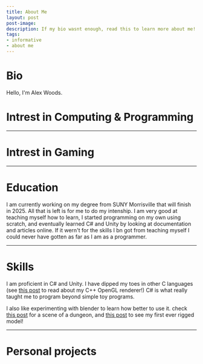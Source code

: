 ```yaml
---
title: About Me
layout: post
post-image: 
description: If my bio wasnt enough, read this to learn more about me!
tags:
- informative
- about me
---
```


# Bio
Hello, I'm Alex Woods.

# Intrest in Computing & Programming

---

# Intrest in Gaming

---

# Education

I am currently working on my degree from SUNY Morrisville that will finish in 2025. All that is left is for me to do my intenship. I am very good at teaching myself how to learn, I started programming on my own using scratch, and eventually learned C# and Unity by looking at documentation and articles online. If it wern't for the skills I bn got from teaching myself I could never have gotten as far as I am as a programmer.

---

# Skills

I am proficient in C# and Unity. I have dipped my toes in other C languages (see [this post]() to read about my C++ OpenGL renderer!) C# is what really taught me to program beyond simple toy programs. 

I also like experimenting with blender to learn how better to use it. check [this post](_posts\2024-9-9-DungeonModel.md) for a scene of a dungeon, and [this post]() to see my first ever rigged model!

---

# Personal projects
